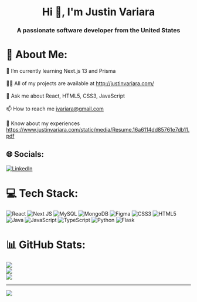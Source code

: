 <h1 align="center">Hi 👋, I'm Justin Variara</h1>
<h3 align="center">A passionate software developer from the United States</h3>

# 💫 About Me:
🌱 I’m currently learning Next.js 13 and Prisma<br><br>👨‍💻 All of my projects are available at http://justinvariara.com/<br><br>💬 Ask me about React, HTML5, CSS3, JavaScript<br><br>📫 How to reach me jvariara@gmail.com<br><br>📄 Know about my experiences https://www.justinvariara.com/static/media/Resume.16a6114dd85761e7db11.pdf


## 🌐 Socials:
[![LinkedIn](https://img.shields.io/badge/LinkedIn-%230077B5.svg?logo=linkedin&logoColor=white)](https://www.linkedin.com/in/justinvariara/) 

# 💻 Tech Stack:
![React](https://img.shields.io/badge/react-%2320232a.svg?style=for-the-badge&logo=react&logoColor=%2361DAFB) ![Next JS](https://img.shields.io/badge/Next-black?style=for-the-badge&logo=next.js&logoColor=white) ![MySQL](https://img.shields.io/badge/mysql-%2300f.svg?style=for-the-badge&logo=mysql&logoColor=white) ![MongoDB](https://img.shields.io/badge/MongoDB-%234ea94b.svg?style=for-the-badge&logo=mongodb&logoColor=white) 	![Figma](https://img.shields.io/badge/figma-%23F24E1E.svg?style=for-the-badge&logo=figma&logoColor=white) ![CSS3](https://img.shields.io/badge/css3-%231572B6.svg?style=for-the-badge&logo=css3&logoColor=white) ![HTML5](https://img.shields.io/badge/html5-%23E34F26.svg?style=for-the-badge&logo=html5&logoColor=white) ![Java](https://img.shields.io/badge/java-%23ED8B00.svg?style=for-the-badge&logo=java&logoColor=white) ![JavaScript](https://img.shields.io/badge/javascript-%23323330.svg?style=for-the-badge&logo=javascript&logoColor=%23F7DF1E) ![TypeScript](https://img.shields.io/badge/typescript-%23007ACC.svg?style=for-the-badge&logo=typescript&logoColor=white) ![Python](https://img.shields.io/badge/python-3670A0?style=for-the-badge&logo=python&logoColor=ffdd54) ![Flask](https://img.shields.io/badge/flask-%23000.svg?style=for-the-badge&logo=flask&logoColor=white)
# 📊 GitHub Stats:
![](https://github-readme-stats.vercel.app/api?username=jvariara&theme=dark&hide_border=false&include_all_commits=false&count_private=false)<br/>
![](https://github-readme-streak-stats.herokuapp.com/?user=jvariara&theme=dark&hide_border=false)<br/>
![](https://github-readme-stats.vercel.app/api/top-langs/?username=jvariara&theme=dark&hide_border=false&include_all_commits=false&count_private=false&layout=compact)

---
[![](https://visitcount.itsvg.in/api?id=jvariara&icon=0&color=0)](https://visitcount.itsvg.in)

<!-- Proudly created with GPRM ( https://gprm.itsvg.in ) -->
